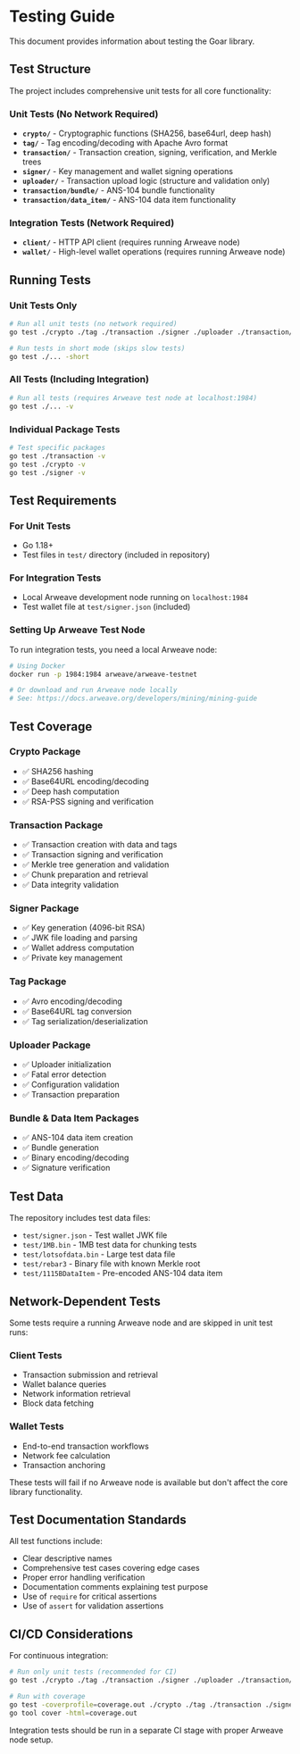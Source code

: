 # Testing Guide

This document provides information about testing the Goar library.

## Test Structure

The project includes comprehensive unit tests for all core functionality:

### Unit Tests (No Network Required)

- **`crypto/`** - Cryptographic functions (SHA256, base64url, deep hash)
- **`tag/`** - Tag encoding/decoding with Apache Avro format
- **`transaction/`** - Transaction creation, signing, verification, and Merkle trees
- **`signer/`** - Key management and wallet signing operations
- **`uploader/`** - Transaction upload logic (structure and validation only)
- **`transaction/bundle/`** - ANS-104 bundle functionality
- **`transaction/data_item/`** - ANS-104 data item functionality

### Integration Tests (Network Required)

- **`client/`** - HTTP API client (requires running Arweave node)
- **`wallet/`** - High-level wallet operations (requires running Arweave node)

## Running Tests

### Unit Tests Only
```bash
# Run all unit tests (no network required)
go test ./crypto ./tag ./transaction ./signer ./uploader ./transaction/bundle ./transaction/data_item -v

# Run tests in short mode (skips slow tests)
go test ./... -short
```

### All Tests (Including Integration)
```bash
# Run all tests (requires Arweave test node at localhost:1984)
go test ./... -v
```

### Individual Package Tests
```bash
# Test specific packages
go test ./transaction -v
go test ./crypto -v
go test ./signer -v
```

## Test Requirements

### For Unit Tests
- Go 1.18+ 
- Test files in `test/` directory (included in repository)

### For Integration Tests
- Local Arweave development node running on `localhost:1984`
- Test wallet file at `test/signer.json` (included)

### Setting Up Arweave Test Node

To run integration tests, you need a local Arweave node:

```bash
# Using Docker
docker run -p 1984:1984 arweave/arweave-testnet

# Or download and run Arweave node locally
# See: https://docs.arweave.org/developers/mining/mining-guide
```

## Test Coverage

### Crypto Package
- ✅ SHA256 hashing
- ✅ Base64URL encoding/decoding  
- ✅ Deep hash computation
- ✅ RSA-PSS signing and verification

### Transaction Package
- ✅ Transaction creation with data and tags
- ✅ Transaction signing and verification
- ✅ Merkle tree generation and validation
- ✅ Chunk preparation and retrieval
- ✅ Data integrity validation

### Signer Package
- ✅ Key generation (4096-bit RSA)
- ✅ JWK file loading and parsing
- ✅ Wallet address computation
- ✅ Private key management

### Tag Package
- ✅ Avro encoding/decoding
- ✅ Base64URL tag conversion
- ✅ Tag serialization/deserialization

### Uploader Package
- ✅ Uploader initialization
- ✅ Fatal error detection
- ✅ Configuration validation
- ✅ Transaction preparation

### Bundle & Data Item Packages
- ✅ ANS-104 data item creation
- ✅ Bundle generation
- ✅ Binary encoding/decoding
- ✅ Signature verification

## Test Data

The repository includes test data files:

- `test/signer.json` - Test wallet JWK file
- `test/1MB.bin` - 1MB test data for chunking tests
- `test/lotsofdata.bin` - Large test data file
- `test/rebar3` - Binary file with known Merkle root
- `test/1115BDataItem` - Pre-encoded ANS-104 data item

## Network-Dependent Tests

Some tests require a running Arweave node and are skipped in unit test runs:

### Client Tests
- Transaction submission and retrieval
- Wallet balance queries
- Network information retrieval
- Block data fetching

### Wallet Tests  
- End-to-end transaction workflows
- Network fee calculation
- Transaction anchoring

These tests will fail if no Arweave node is available but don't affect the core library functionality.

## Test Documentation Standards

All test functions include:
- Clear descriptive names
- Comprehensive test cases covering edge cases
- Proper error handling verification
- Documentation comments explaining test purpose
- Use of `require` for critical assertions
- Use of `assert` for validation assertions

## CI/CD Considerations

For continuous integration:

```bash
# Run only unit tests (recommended for CI)
go test ./crypto ./tag ./transaction ./signer ./uploader ./transaction/bundle ./transaction/data_item

# Run with coverage
go test -coverprofile=coverage.out ./crypto ./tag ./transaction ./signer ./uploader ./transaction/bundle ./transaction/data_item
go tool cover -html=coverage.out
```

Integration tests should be run in a separate CI stage with proper Arweave node setup. 